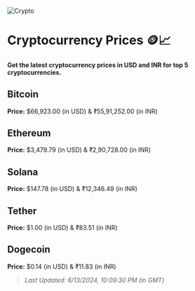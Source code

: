 
![Crypto](https://www.techguide.com.au/wp-content/uploads/2020/11/crypto3.jpeg)

# Cryptocurrency Prices 🪙📈

#### Get the latest cryptocurrency prices in USD and INR for top 5 cryptocurrencies.

## Bitcoin

**Price:** $66,923.00 (in USD) & ₹55,91,252.00 (in INR)

## Ethereum

**Price:** $3,479.79 (in USD) & ₹2,90,728.00 (in INR)

## Solana

**Price:** $147.78 (in USD) & ₹12,346.49 (in INR)

## Tether

**Price:** $1.00 (in USD) & ₹83.51 (in INR)

## Dogecoin

**Price:** $0.14 (in USD) & ₹11.83 (in INR)

> _Last Updated: 6/13/2024, 10:09:30 PM (in GMT)_
